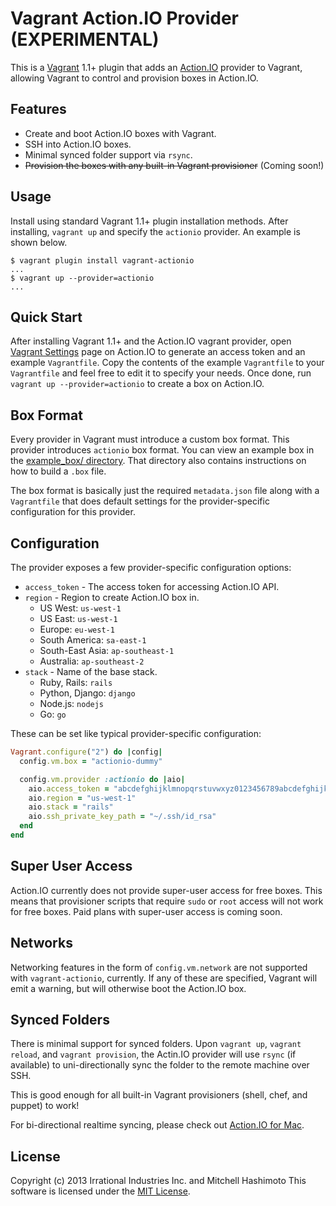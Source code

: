 # Vagrant Action.IO Provider (EXPERIMENTAL)

This is a [Vagrant](http://www.vagrantup.com/) 1.1+ plugin that adds an
[Action.IO](https://www.action.io/) provider to Vagrant, allowing Vagrant
to control and provision boxes in Action.IO.

## Features

* Create and boot Action.IO boxes with Vagrant.
* SSH into Action.IO boxes.
* Minimal synced folder support via `rsync`.
* ~~Provision the boxes with any built-in Vagrant provisioner~~ (Coming soon!)

## Usage

Install using standard Vagrant 1.1+ plugin installation methods. After
installing, `vagrant up` and specify the `actionio` provider. An example is
shown below.

```
$ vagrant plugin install vagrant-actionio
...
$ vagrant up --provider=actionio
...
```

## Quick Start

After installing Vagrant 1.1+ and the Action.IO vagrant provider, open
[Vagrant Settings](https://www.action.io/app#/vagrant) page on Action.IO
to generate an access token and an example `Vagrantfile`. Copy the contents
of the example `Vagrantfile` to your `Vagrantfile` and feel free to edit it
to specify your needs. Once done, run `vagrant up --provider=actionio`
to create a box on Action.IO.

## Box Format

Every provider in Vagrant must introduce a custom box format. This
provider introduces `actionio` box format. You can view an example box in
the [example_box/ directory](https://github.com/action-io/vagrant-actionio/tree/master/example_box).
That directory also contains instructions on how to build a `.box` file.

The box format is basically just the required `metadata.json` file
along with a `Vagrantfile` that does default settings for the
provider-specific configuration for this provider.

## Configuration

The provider exposes a few provider-specific configuration options:

* `access_token` - The access token for accessing Action.IO API.
* `region` - Region to create Action.IO box in.
  * US West: `us-west-1`
  * US East: `us-west-1`
  * Europe: `eu-west-1`
  * South America: `sa-east-1`
  * South-East Asia: `ap-southeast-1`
  * Australia: `ap-southeast-2`
* `stack` - Name of the base stack.
  * Ruby, Rails: `rails`
  * Python, Django: `django`
  * Node.js: `nodejs`
  * Go: `go`

These can be set like typical provider-specific configuration:

```ruby
Vagrant.configure("2") do |config|
  config.vm.box = "actionio-dummy"

  config.vm.provider :actionio do |aio|
    aio.access_token = "abcdefghijklmnopqrstuvwxyz0123456789abcdefghijklmnopqrstuvwxyz01"
    aio.region = "us-west-1"
    aio.stack = "rails"
    aio.ssh_private_key_path = "~/.ssh/id_rsa"
  end
end
```

## Super User Access

Action.IO currently does not provide super-user access for free boxes.
This means that provisioner scripts that require `sudo` or `root` access
will not work for free boxes. Paid plans with super-user access is
coming soon.

## Networks

Networking features in the form of `config.vm.network` are not
supported with `vagrant-actionio`, currently. If any of these are
specified, Vagrant will emit a warning, but will otherwise boot
the Action.IO box.

## Synced Folders

There is minimal support for synced folders. Upon `vagrant up`,
`vagrant reload`, and `vagrant provision`, the Actin.IO provider
will use `rsync` (if available) to uni-directionally sync the folder
to the remote machine over SSH.

This is good enough for all built-in Vagrant provisioners (shell,
chef, and puppet) to work!

For bi-directional realtime syncing, please check out [Action.IO for Mac](https://www.action.io/mac).

## License

Copyright (c) 2013 Irrational Industries Inc. and Mitchell Hashimoto
This software is licensed under the [MIT License](https://raw.github.com/action-io/vagrant-actionio/master/LICENSE).

